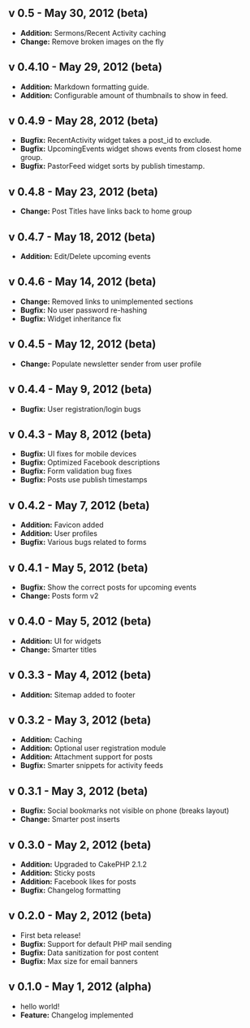 v 0.5 - May 30, 2012 (beta)
--
 - **Addition:** Sermons/Recent Activity caching
 - **Change:** Remove broken images on the fly

v 0.4.10 - May 29, 2012 (beta)
--
 - **Addition:** Markdown formatting guide.
 - **Addition:** Configurable amount of thumbnails to show in feed.

v 0.4.9 - May 28, 2012 (beta)
--
 - **Bugfix:** RecentActivity widget takes a post_id to exclude.
 - **Bugfix:** UpcomingEvents widget shows events from closest home group.
 - **Bugfix:** PastorFeed widget sorts by publish timestamp.

v 0.4.8 - May 23, 2012 (beta)
--
 - **Change:** Post Titles have links back to home group

v 0.4.7 - May 18, 2012 (beta)
--
 - **Addition:** Edit/Delete upcoming events

v 0.4.6 - May 14, 2012 (beta)
--
 - **Change:** Removed links to unimplemented sections
 - **Bugfix:** No user password re-hashing
 - **Bugfix:** Widget inheritance fix

v 0.4.5 - May 12, 2012 (beta)
--
 - **Change:** Populate newsletter sender from user profile

v 0.4.4 - May 9, 2012 (beta)
--
 - **Bugfix:** User registration/login bugs

v 0.4.3 - May 8, 2012 (beta)
--
 - **Bugfix:** UI fixes for mobile devices
 - **Bugfix:** Optimized Facebook descriptions
 - **Bugfix:** Form validation bug fixes
 - **Bugfix:** Posts use publish timestamps

v 0.4.2 - May 7, 2012 (beta)
--
 - **Addition:** Favicon added
 - **Addition:** User profiles
 - **Bugfix:** Various bugs related to forms

v 0.4.1 - May 5, 2012 (beta)
--
- **Bugfix:** Show the correct posts for upcoming events
- **Change:** Posts form v2

v 0.4.0 - May 5, 2012 (beta)
--
 - **Addition:** UI for widgets
 - **Change:** Smarter titles

v 0.3.3 - May 4, 2012 (beta)
--
 - **Addition:** Sitemap added to footer

v 0.3.2 - May 3, 2012 (beta)
--
 - **Addition:** Caching
 - **Addition:** Optional user registration module
 - **Addition:** Attachment support for posts
 - **Bugfix:** Smarter snippets for activity feeds

v 0.3.1 - May 3, 2012 (beta)
--
 - **Bugfix:** Social bookmarks not visible on phone (breaks layout)
 - **Change:** Smarter post inserts

v 0.3.0 - May 2, 2012 (beta)
--
 - **Addition:** Upgraded to CakePHP 2.1.2
 - **Addition:** Sticky posts
 - **Addition:** Facebook likes for posts
 - **Bugfix:** Changelog formatting

v 0.2.0 - May 2, 2012 (beta)
--
 - First beta release!
 - **Bugfix:** Support for default PHP mail sending
 - **Bugfix:** Data sanitization for post content
 - **Bugfix:** Max size for email banners

v 0.1.0 - May 1, 2012 (alpha)
--
 - hello world! 
 - **Feature:** Changelog implemented



